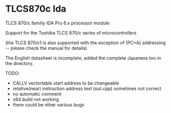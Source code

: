 # TLCS870c Ida

TLCS 870/c familiy IDA Pro 6.x processor module

Support for the Toshiba TLCS 870/c series of microcontrollers

(the TLCS 870/c1 is also supported with the exception of (PC+A) addressing -- please check the manual for details)

The English datasheet is incomplete, added the complete Japanese too in the directory.


TODO:
- CALLV vectortable start address to be changeable
- relative(near) instruction address text (out.cpp) sometimes not correct
- no automatic comment
- x64 build not working
- there could be other various bugs